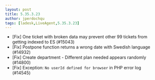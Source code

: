 ```yaml
---
layout: post
title: 5.35.3.23
author: jperdochqu
tags: [ladesk,LiveAgent,5.35.3.23]
---
```


- [Fix] One ticket with broken data may prevent other 99 tickets from getting indexed to ES (#15043)
- [Fix] Postpone function returns a wrong date with Swedish language (#14932)
- [Fix] Create department - Different plan needed appears randomly (#14800)
- [Fix] Exception: `No userId defined for browser` in PHP error log (#14545)
